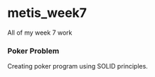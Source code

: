 metis_week7
===========

All of my week 7 work

### Poker Problem

Creating poker program using SOLID principles.
